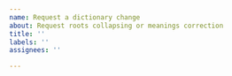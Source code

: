 ```yaml
---
name: Request a dictionary change
about: Request roots collapsing or meanings correction
title: ''
labels: ''
assignees: ''

---
```



